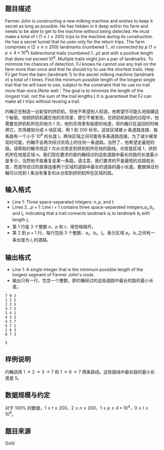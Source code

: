 ## 题目描述

Farmer John is constructing a new milking machine and wishes to keep it secret as long as possible. He has hidden in it deep within his farm and needs to be able to get to the machine without being detected. He must make a total of $t \ (1 \le  t \le  200)$ trips to the machine during its construction. He has a secret tunnel that he uses only for the return trips. The farm comprises $n \ (2 \le  n \le  200)$ landmarks (numbered $1\dots n$) connected by $p \ (1 \le  p \le  4\times 10^4)$ bidirectional trails (numbered $1\dots p$) and with a positive length that does not exceed $10^6$. Multiple trails might join a pair of landmarks. To minimize his chances of detection, FJ knows he cannot use any trail on the farm more than once and that he should try to use the shortest trails. Help FJ get from the barn (landmark $1$) to the secret milking machine (landmark $n$) a total of $t$ times. Find the minimum possible length of the longest single trail that he will have to use, subject to the constraint that he use no trail more than once.(Note well：The goal is to minimize the length of the longest trail, not the sum of the trail lengths.) It is guaranteed that FJ can make all $t$ trips without reusing a trail.

约翰正在制造一台新型的挤奶机，但他不希望别人知道。他希望尽可能久地隐藏这个秘密。他把挤奶机藏在他的农场里，使它不被发现。在挤奶机制造的过程中，他需要去挤奶机所在的地方 $t$ 次。他的农场里有秘密的地道，但约翰只在返回的时候用它。农场被划分成 $n$ 块区域，用 $1$ 到 $200$ 标号。这些区域被 $p$ 条道路连接，每条路有一个小于 $10^6$ 的长度 $l$。两块区域之间可能有多条道路连接。为了减少被发现的可能，约翰不会两次经过农场上的任何一条道路。当然了，他希望走最短的路。请帮助约翰寻找这 $t$ 次从仓库走到挤奶机所在地的路线。仓库是区域 $1$，挤奶机所在地是区域 $n$。我们现在要求的是约翰经过的这些道路中最长的路的长度最小是多少，当然他不能重复走某一条路。请注意，我们要求的不是最短的总路程长度，而是所经过的直揍连接两个区域的道路中最长的道路的最小长度。数据保证约翰可以找到 $t$ 条没有重复的从仓库到挤奶机所在区域的路。

## 输入格式

* Line $1$: Three space-separated integers: $n,p$, and $t$.
* Lines $2\dots p+1$: Line $i+1$ contains three space-separated integers,$a_i,b_i$, and $l_i$, indicating that a trail connects landmark $a_i$ to landmark $b_i$ with length $l_i$.
* 第 $1$ 行是 3 个整数 $n$、$p$ 和 $t$，用空格隔开。
* 第 $2$ 到 $p+1$ 行，每行包括 3 个整数，$a_i$，$b_i$，$l_i$。表示区域 $a_i$、$b_i$ 之间有一条长度为 $l_i$ 的道路。

## 输出格式

* Line $1$: A single integer that is the minimum possible length of the longest segment of Farmer John's route.
* 输出只有一行，包含一个整数，即约翰经过的这些道路中最长的路的最小长度。

```input1
7 9 2
1 2 2
2 3 5
3 7 5
1 4 1
4 3 1
4 5 7
5 7 1
1 6 3
6 7 3
```

```output1
5
```

## 样例说明

约翰选择 $1\to 2\to 3\to 7$ 和 $1\to 6\to 7$ 两条路线。这些路线中最长路的最小长度是 $5$。

## 数据规模与约定
对于 $100\%$ 的数据，$1 \leq t \leq 200$，$2 \leq n \leq 200$，$1 \leq p \leq 4\times 10^4$，$0\le l\le 10^6$。
## 题目来源

Gold